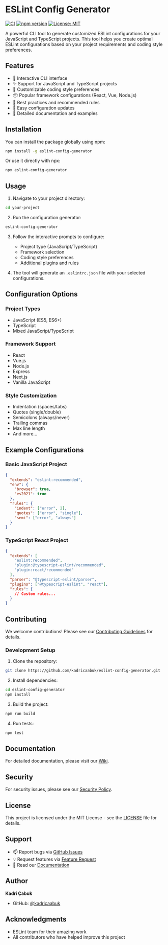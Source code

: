 # ESLint Config Generator

[![CI](https://github.com/kadricaabuk/eslint-config-generator/actions/workflows/ci.yml/badge.svg)](https://github.com/kadricaabuk/eslint-config-generator/actions/workflows/ci.yml)
[![npm version](https://badge.fury.io/js/eslint-config-generator.svg)](https://badge.fury.io/js/eslint-config-generator)
[![License: MIT](https://img.shields.io/badge/License-MIT-yellow.svg)](https://opensource.org/licenses/MIT)

A powerful CLI tool to generate customized ESLint configurations for your JavaScript and TypeScript projects. This tool helps you create optimal ESLint configurations based on your project requirements and coding style preferences.

## Features

- 🚀 Interactive CLI interface
- ✨ Support for JavaScript and TypeScript projects
- 🔧 Customizable coding style preferences
- 📦 Popular framework configurations (React, Vue, Node.js)
- 🎯 Best practices and recommended rules
- 🔄 Easy configuration updates
- 📝 Detailed documentation and examples

## Installation

You can install the package globally using npm:

```bash
npm install -g eslint-config-generator
```

Or use it directly with npx:

```bash
npx eslint-config-generator
```

## Usage

1. Navigate to your project directory:
```bash
cd your-project
```

2. Run the configuration generator:
```bash
eslint-config-generator
```

3. Follow the interactive prompts to configure:
   - Project type (JavaScript/TypeScript)
   - Framework selection
   - Coding style preferences
   - Additional plugins and rules

4. The tool will generate an `.eslintrc.json` file with your selected configurations.

## Configuration Options

### Project Types
- JavaScript (ES5, ES6+)
- TypeScript
- Mixed JavaScript/TypeScript

### Framework Support
- React
- Vue.js
- Node.js
- Express
- Next.js
- Vanilla JavaScript

### Style Customization
- Indentation (spaces/tabs)
- Quotes (single/double)
- Semicolons (always/never)
- Trailing commas
- Max line length
- And more...

## Example Configurations

### Basic JavaScript Project
```json
{
  "extends": "eslint:recommended",
  "env": {
    "browser": true,
    "es2021": true
  },
  "rules": {
    "indent": ["error", 2],
    "quotes": ["error", "single"],
    "semi": ["error", "always"]
  }
}
```

### TypeScript React Project
```json
{
  "extends": [
    "eslint:recommended",
    "plugin:@typescript-eslint/recommended",
    "plugin:react/recommended"
  ],
  "parser": "@typescript-eslint/parser",
  "plugins": ["@typescript-eslint", "react"],
  "rules": {
    // Custom rules...
  }
}
```

## Contributing

We welcome contributions! Please see our [Contributing Guidelines](CONTRIBUTING.md) for details.

### Development Setup

1. Clone the repository:
```bash
git clone https://github.com/kadricaabuk/eslint-config-generator.git
```

2. Install dependencies:
```bash
cd eslint-config-generator
npm install
```

3. Build the project:
```bash
npm run build
```

4. Run tests:
```bash
npm test
```

## Documentation

For detailed documentation, please visit our [Wiki](https://github.com/kadricaabuk/eslint-config-generator/wiki).

## Security

For security issues, please see our [Security Policy](SECURITY.md).

## License

This project is licensed under the MIT License - see the [LICENSE](LICENSE) file for details.

## Support

- 📫 Report bugs via [GitHub Issues](https://github.com/kadricaabuk/eslint-config-generator/issues)
- 💡 Request features via [Feature Request](https://github.com/kadricaabuk/eslint-config-generator/issues/new?template=feature_request.md)
- 📖 Read our [Documentation](https://github.com/kadricaabuk/eslint-config-generator/wiki)

## Author

**Kadri Çabuk**
- GitHub: [@kadricaabuk](https://github.com/kadricaabuk)

## Acknowledgments

- ESLint team for their amazing work
- All contributors who have helped improve this project 